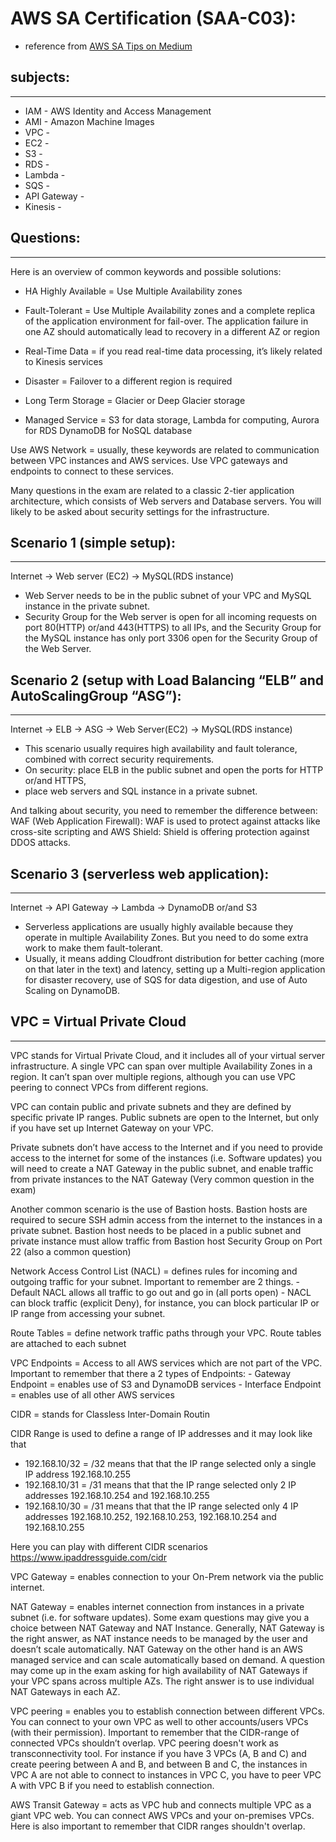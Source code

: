 

# AWS SA Certification (SAA-C03):

* reference from [AWS SA Tips on Medium](https://medium.com/@neonforge/the-ultimate-cheatsheet-for-aws-solutions-architect-exam-saa-c02-part-1-ed56a8096392)

## subjects:
-------------
* IAM - AWS Identity and Access Management 
* AMI - Amazon Machine Images
* VPC -
* EC2 -
* S3 -
* RDS -
* Lambda - 
* SQS  -
* API Gateway -
* Kinesis - 

## Questions:
---------------

Here is an overview of common keywords and possible solutions:

* HA Highly Available = Use Multiple Availability zones

* Fault-Tolerant = Use Multiple Availability zones and a complete replica of the application environment for fail-over. 
				   The application failure in one AZ should automatically lead to recovery in a different AZ or region

* Real-Time Data = if you read real-time data processing, it’s likely related to Kinesis services

* Disaster = Failover to a different region is required

* Long Term Storage = Glacier or Deep Glacier storage

* Managed Service = S3 for data storage, 
					Lambda for computing, 
					Aurora for RDS 
					DynamoDB for NoSQL database

Use AWS Network = usually, these keywords are related to communication between VPC instances and AWS services. 
				  Use VPC gateways and endpoints to connect to these services.

Many questions in the exam are related to a classic 2-tier application architecture, which consists of Web servers and Database servers. 
You will likely to be asked about security settings for the infrastructure.

## Scenario 1 (simple setup):
-------------------------------
Internet -> Web server (EC2) -> MySQL(RDS instance)

- Web Server needs to be in the public subnet of your VPC and MySQL instance in the private subnet. 
- Security Group for the Web server is open for all incoming requests on port 80(HTTP) or/and 443(HTTPS) to all IPs, 
  and the Security Group for the MySQL instance has only port 3306 open for the Security Group of the Web Server.
  
## Scenario 2 (setup with Load Balancing “ELB” and AutoScalingGroup “ASG”):
--------------------------------------------------------------------------------
Internet -> ELB -> ASG -> Web Server(EC2) -> MySQL(RDS instance)

- This scenario usually requires high availability and fault tolerance, combined with correct security requirements.
- On security: place ELB in the public subnet and open the ports for HTTP or/and HTTPS, 
- place web servers and SQL instance in a private subnet.

And talking about security, you need to remember the difference between:
 WAF (Web Application Firewall): WAF is used to protect against attacks like cross-site scripting
 and AWS Shield: Shield is offering protection against DDOS attacks.

## Scenario 3 (serverless web application):
-----------------------------------------------
Internet -> API Gateway -> Lambda -> DynamoDB or/and S3

- Serverless applications are usually highly available because they operate in multiple Availability Zones. 
  But you need to do some extra work to make them fault-tolerant. 
- Usually, it means adding Cloudfront distribution for better caching (more on that later in the text) 
  and latency, setting up a Multi-region application for disaster recovery, use of SQS for data digestion, and use of Auto Scaling on DynamoDB.

## VPC = Virtual Private Cloud
----------------------------------------------------
VPC stands for Virtual Private Cloud, and it includes all of your virtual server infrastructure. 
A single VPC can span over multiple Availability Zones in a region. 
It can’t span over multiple regions, although you can use VPC peering to connect VPCs from different regions.

VPC can contain public and private subnets and they are defined by specific private IP ranges. 
Public subnets are open to the Internet, but only if you have set up Internet Gateway on your VPC. 

Private subnets don’t have access to the Internet and if you need to provide access to the internet for some of the instances (i.e. Software updates) 
you will need to create a NAT Gateway in the public subnet, and enable traffic from private instances to the NAT Gateway 
(Very common question in the exam)

Another common scenario is the use of Bastion hosts. 
Bastion hosts are required to secure SSH admin access from the internet to the instances in a private subnet. 
Bastion host needs to be placed in a public subnet and private instance must allow traffic from Bastion host Security Group on Port 22 (also a common question)

Network Access Control List (NACL) = defines rules for incoming and outgoing traffic for your subnet. Important to remember are 2 things.
	- Default NACL allows all traffic to go out and go in (all ports open)
	- NACL can block traffic (explicit Deny), for instance, you can block particular IP or IP range from accessing your subnet.

Route Tables = define network traffic paths through your VPC. Route tables are attached to each subnet

VPC Endpoints = Access to all AWS services which are not part of the VPC. 
				Important to remember that there a 2 types of Endpoints:
				- Gateway Endpoint = enables use of S3 and DynamoDB services
				- Interface Endpoint = enables use of all other AWS services

CIDR = stands for Classless Inter-Domain Routin

CIDR Range is used to define a range of IP addresses and it may look like that

- 192.168.10/32 = /32 means that that the IP range selected only a single IP address 192.168.10.255
- 192.168.10/31 = /31 means that that the IP range selected only 2 IP addresses 192.168.10.254 and 192.168.10.255
- 192.168.10/30 = /31 means that that the IP range selected only 4 IP addresses 192.168.10.252, 192.168.10.253, 192.168.10.254 and 192.168.10.255

Here you can play with different CIDR scenarios https://www.ipaddressguide.com/cidr


VPC Gateway = enables connection to your On-Prem network via the public internet.

NAT Gateway = enables internet connection from instances in a private subnet (i.e. for software updates). 
			  Some exam questions may give you a choice between NAT Gateway and NAT Instance. 
			  Generally, NAT Gateway is the right answer, as NAT instance needs to be managed by the user and doesn’t scale automatically. 
			  NAT Gateway on the other hand is an AWS managed service and can scale automatically based on demand. 
			  A question may come up in the exam asking for high availability of NAT Gateways if your VPC spans across multiple AZs. 
			  The right answer is to use individual NAT Gateways in each AZ.

VPC peering = enables you to establish connection between different VPCs. 
			  You can connect to your own VPC as well to other accounts/users VPCs (with their permission). 
			  Important to remember that the CIDR-range of connected VPCs shouldn’t overlap. 
			  VPC peering doesn't work as transconnectivity tool. 
			  For instance if you have 3 VPCs (A, B and C) and create peering between A and B, and between B and C, 
			  the instances in VPC A are not able to connect to instances in VPC C, you have to peer VPC A with VPC B if you need to establish connection.

AWS Transit Gateway = acts as VPC hub and connects multiple VPC as a giant VPC web. 
					  You can connect AWS VPCs and your on-premises VPCs. 
					  Here is also important to remember that CIDR ranges shouldn't overlap.

